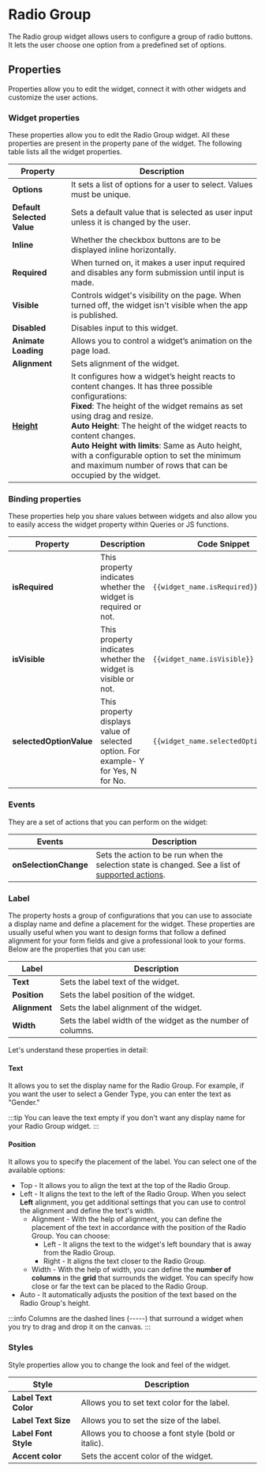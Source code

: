 # Radio Group

The Radio group widget allows users to configure a group of radio buttons. It lets the user choose one option from a predefined set of options.

<VideoEmbed host="youtube" videoId="ZQ3CKFx3cbM" title="How to use Radio Group Widget" caption="How to use Radio Group Widget"/>

## Properties

Properties allow you to edit the widget, connect it with other widgets and customize the user actions.

### Widget properties

These properties allow you to edit the Radio Group widget. All these properties are present in the property pane of the widget. The following table lists all the widget properties.

| Property                   | Description                                                                                                          |
| -------------------------- | -------------------------------------------------------------------------------------------------------------------- |
| **Options**                | It sets a list of options for a user to select. Values must be unique.                                               |
| **Default Selected Value** | Sets a default value that is selected as user input unless it is changed by the user.                                |
| **Inline**                 | Whether the checkbox buttons are to be displayed inline horizontally.                                                |
| **Required**               | When turned on, it makes a user input required and disables any form submission until input is made.                 |
| **Visible**                | Controls widget's visibility on the page. When turned off, the widget isn't visible when the app is published. |
| **Disabled**               | Disables input to this widget.                                                                                       |
| **Animate Loading**        | Allows you to control a widget’s animation on the page load.                                                         |
| **Alignment**              | Sets alignment of the widget.                                                                                        |
| [**Height**](/reference/widgets/#height)        | It configures how a widget’s height reacts to content changes. It has three possible configurations:<br/>**Fixed**: The height of the widget remains as set using drag and resize.<br/>**Auto Height**: The height of the widget reacts to content changes.<br/>  **Auto Height with limits**: Same as Auto height, with a configurable option to set the minimum and maximum number of rows that can be occupied by the widget.                                      |

### Binding properties

These properties help you share values between widgets and also allow you to easily access the widget property within Queries or JS functions.

| Property                | Description                                                                       | Code Snippet                          |
| ----------------------- | --------------------------------------------------------------------------------- | ------------------------------------- |
| **isRequired**          | This property indicates whether the widget is required or not.                    | `{{widget_name.isRequired}}`          |
| **isVisible**           | This property indicates whether the widget is visible or not.                     | `{{widget_name.isVisible}}`           |
| **selectedOptionValue** | This property displays value of selected option. For example- Y for Yes, N for No. | `{{widget_name.selectedOptionValue}}` |

### Events

They are a set of actions that you can perform on the widget:

| Events                | Description                                                                                                                              |
| --------------------- | ---------------------------------------------------------------------------------------------------------------------------------------- |
| **onSelectionChange** | Sets the action to be run when the selection state is changed. See a list of [supported actions](../appsmith-framework/widget-actions/). |

### Label

The property hosts a group of configurations that you can use to associate a display name and define a placement for the widget. These properties are usually useful when you want to design forms that follow a defined alignment for your form fields and give a professional look to your forms. Below are the properties that you can use:

| Label         | Description                                                  |
| ------------- | ------------------------------------------------------------ |
| **Text**      | Sets the label text of the widget.                           |
| **Position**  | Sets the label position of the widget.                       |
| **Alignment** | Sets the label alignment of the widget.                      |
| **Width**     | Sets the label width of the widget as the number of columns. |

Let's understand these properties in detail:

#### **Text**

It allows you to set the display name for the Radio Group. For example, if you want the user to select a Gender Type, you can enter the text as "Gender."

:::tip
You can leave the text empty if you don't want any display name for your Radio Group widget.
:::

#### **Position**

It allows you to specify the placement of the label. You can select one of the available options:

* Top - It allows you to align the text at the top of the Radio Group.
* Left - It aligns the text to the left of the Radio Group. When you select **Left** alignment, you get additional settings that you can use to control the alignment and define the text's width.
  * Alignment - With the help of alignment, you can define the placement of the text in accordance with the position of the Radio Group. You can choose:
    * Left - It aligns the text to the widget's left boundary that is away from the Radio Group.
    * Right - It aligns the text closer to the Radio Group.
  * Width - With the help of width, you can define the **number of columns** in the **grid** that surrounds the widget. You can specify how close or far the text can be placed to the Radio Group.
* Auto - It automatically adjusts the position of the text based on the Radio Group's height.

:::info
Columns are the dashed lines (-----) that surround a widget when you try to drag and drop it on the canvas.
:::

<VideoEmbed host="youtube" videoId="yhsTdLgmi0c" title="How to set the label properties" caption="How to set the label properties"/>

### Styles

Style properties allow you to change the look and feel of the widget.

| Style                | Description                                              |
| -------------------- | -------------------------------------------------------- |
| **Label Text Color** | Allows you to set text color for the label.              |
| **Label Text Size**  | Allows you to set the size of the label.                 |
| **Label Font Style** | Allows you to choose a font style (bold or italic). |
| **Accent color**     | Sets the accent color of the widget.                     |